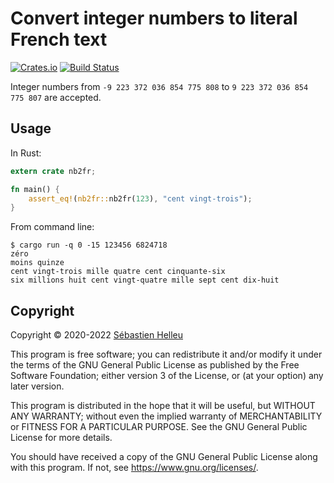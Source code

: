 # Convert integer numbers to literal French text

[![Crates.io](https://img.shields.io/crates/v/nb2fr.svg)](https://crates.io/crates/nb2fr)
[![Build Status](https://github.com/flashcode/nb2fr/workflows/CI/badge.svg)](https://github.com/flashcode/nb2fr/actions?query=workflow%3A%22CI%22)

Integer numbers from `-9 223 372 036 854 775 808` to `9 223 372 036 854 775 807` are accepted.

## Usage

In Rust:

```rust
extern crate nb2fr;

fn main() {
    assert_eq!(nb2fr::nb2fr(123), "cent vingt-trois");
}
```

From command line:

```
$ cargo run -q 0 -15 123456 6824718
zéro
moins quinze
cent vingt-trois mille quatre cent cinquante-six
six millions huit cent vingt-quatre mille sept cent dix-huit
```

## Copyright

Copyright © 2020-2022 [Sébastien Helleu](https://github.com/flashcode)

This program is free software; you can redistribute it and/or modify
it under the terms of the GNU General Public License as published by
the Free Software Foundation; either version 3 of the License, or
(at your option) any later version.

This program is distributed in the hope that it will be useful,
but WITHOUT ANY WARRANTY; without even the implied warranty of
MERCHANTABILITY or FITNESS FOR A PARTICULAR PURPOSE.  See the
GNU General Public License for more details.

You should have received a copy of the GNU General Public License
along with this program.  If not, see <https://www.gnu.org/licenses/>.
